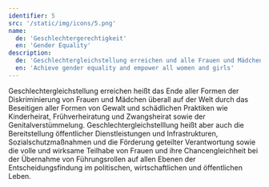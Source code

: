 ```yaml
---
identifier: 5
src: '/static/img/icons/5.png'
name:
  de: 'Geschlechtergerechtigkeit'
  en: 'Gender Equality'
description:
  de: 'Geschlechtergleichstellung erreichen und alle Frauen und Mädchen zur Selbstbestimmung befähigen'
  en: 'Achieve gender equality and empower all women and girls'
---
```

Geschlechtergleichstellung erreichen heißt das Ende aller Formen der Diskriminierung von Frauen und 
Mädchen überall auf der Welt durch das Beseitigen aller Formen von Gewalt und schädlichen Praktiken 
wie Kinderheirat, Frühverheiratung und Zwangsheirat sowie der Genitalverstümmelung. 
Geschlechtergleichstelllung heißt aber auch die Bereitstellung öffentlicher Dienstleistungen und 
Infrastrukturen, Sozialschutzmaßnahmen und die Förderung geteilter Verantwortung sowie die volle und 
wirksame Teilhabe von Frauen und ihre Chancengleichheit bei der Übernahme von Führungsrollen auf allen 
Ebenen der Entscheidungsfindung im politischen, wirtschaftlichen und öffentlichen Leben.
